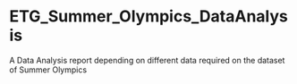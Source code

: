 # ETG_Summer_Olympics_DataAnalysis
A Data Analysis report depending on different data required on the dataset of Summer Olympics
